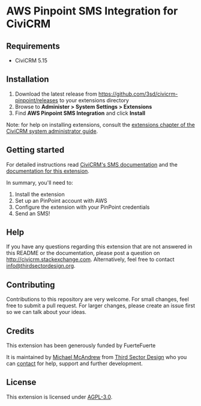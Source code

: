 # AWS Pinpoint SMS Integration for CiviCRM

## Requirements

- CiviCRM 5.15

## Installation

1. Download the latest release from https://github.com/3sd/civicrm-pinpoint/releases to your extensions directory
2. Browse to **Administer > System Settings > Extensions**
3. Find **AWS Pinpoint SMS Integration** and click **Install**

Note: for help on installing extensions, consult the [extensions chapter of the CiviCRM system administrator guide](https://docs.civicrm.org/sysadmin/en/latest/customize/extensions).

## Getting started

For detailed instructions read [CiviCRM's SMS documentation](https://docs.civicrm.org/user/en/latest/sms-text-messaging/what-is-sms/) and the [documentation for this extension](https://docs.civicrm.org/pinpoint).

In summary, you'll need to:

1. Install the extension
2. Set up an PinPoint account with AWS
3. Configure the extension with your PinPoint credentials
4. Send an SMS!

## Help

If you have any questions regarding this extension that are not answered in this README or the documentation, please post a question on http://civicrm.stackexchange.com. Alternatively, feel free to contact info@thirdsectordesign.org.

## Contributing

Contributions to this repository are very welcome. For small changes, feel free to submit a pull request. For larger changes, please create an issue first so we can talk about your ideas.

## Credits

This extension has been generously funded by FuerteFuerte

It is maintained by [Michael McAndrew](https://twitter.com/michaelmcandrew) from [Third Sector Design](https://thirdsectordesign.org/) who you can [contact](https://thirdsectordesign.org/contact) for help, support and further development.

## License

This extension is licensed under [AGPL-3.0](LICENSE.txt).

